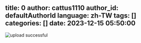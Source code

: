 title: 0
author: cattus1110
author_id: defaultAuthorId
language: zh-TW
tags: []
categories: []
date: 2023-12-15 05:50:00
---

![upload successful](/images/pasted-4.png)
